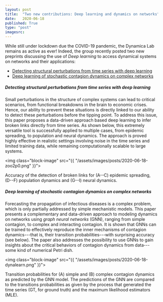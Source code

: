 ```yaml
---
layout: post
title:  "Two new contributions: Deep learning and dynamics on networks"
date:   2020-06-18
published: True
type: "post"
imagesrc:
---
```


While still under lockdown due the COVID-19 pandemic, the Dynamica Lab remains as active as ever!
Indeed, the group recently posted two new preprints discussing the use of _Deep learning_ to access dynamical systems on networks and their applications:

- [Detecting structural perturbations from time series with deep learning](https://arxiv.org/abs/2006.05232)
- [Deep learning of stochastic contagion dynamics on complex networks](https://arxiv.org/abs/2006.05410)


##### Detecting structural perturbations from time series with deep learning

Small perturbations in the structure of complex systems can lead to critical scenarios, from functional breakdowns in the brain to economic crises.
Hence, our ability to prevent these situations is directly linked to our ability to detect these perturbations before the tipping point.
To address this issue, this paper proposes a data-driven approach based deep learning to infer broken links directly from time series.
As shown below, this extremely versatile tool is successfully applied to multiple cases, from epidemic spreading, to population and neural dynamics.
The approach is proved highly effective in realistic settings involving noise in the time series and limited training data, while remaining computationally scalable to large systems.

<img class="block-image" src="{{ "/assets/images/posts/2020-06-18-zoo2p0.png" }}">
<caption>Accuracy of the detection of broken links for (A--C) epidemic spreading, (D--F) population dynamics and (G--I) neural dynamics.</caption>

##### Deep learning of stochastic contagion dynamics on complex networks

Forecasting the propagation of infectious diseases is a complex problem, which is only partially addressed by simple mechanistic models.
This paper presents a complementary and data-driven approach to modeling dynamics on networks using _graph neural networks_ (GNN), ranging from simple contagion, to complex and interacting contagion.
It is shown that GNNs can be trained to effectively reproduce the inner mechanisms of contagion dynamics---that is, their transition probabilities---with surprising accuracy (see below).
The paper also addresses the possibility to use GNNs to gain insights about the critical behaviors of contagion dynamics from data---some kind of numerical Petri dish.

<img class="block-image" src="{{ "/assets/images/posts/2020-06-18-dynalearn.png" }}">
<caption> Transition probabilities for (A) simple and (B) complex contagion dynamics as predicted by the GNN model. The predictions of the GNN are compared to the transitions probabilities as given by the process that generated the time series (GT, for ground truth) and the maximum likelihood estimators (MLE).</caption>
